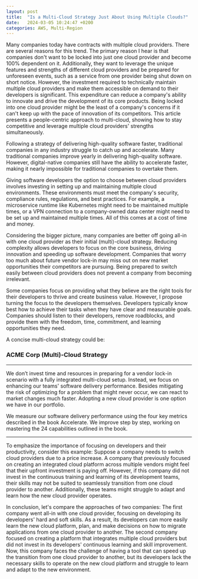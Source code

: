 ```yaml
---
layout: post
title:  "Is a Multi-Cloud Strategy Just About Using Multiple Clouds?"
date:   2024-03-05 10:24:47 +0200
categories: AWS, Multi-Region
---
```


Many companies today have contracts with multiple cloud providers. There are several reasons for this trend. The primary reason I hear is that companies don't want to be locked into just one cloud provider and become 100% dependent on it. Additionally, they want to leverage the unique features and strengths of different cloud providers and be prepared for unforeseen events, such as a service from one provider being shut down on short notice. However, the investment required to technically maintain multiple cloud providers and make them accessible on demand to their developers is significant. This expenditure can reduce a company's ability to innovate and drive the development of its core products. Being locked into one cloud provider might be the least of a company's concerns if it can't keep up with the pace of innovation of its competitors. This article presents a people-centric approach to multi-cloud, showing how to stay competitive and leverage multiple cloud providers' strengths simultaneously.

Following a strategy of delivering high-quality software faster, traditional companies in any industry struggle to catch up and accelerate. Many traditional companies improve yearly in delivering high-quality software. However, digital-native companies still have the ability to accelerate faster, making it nearly impossible for traditional companies to overtake them.

Giving software developers the option to choose between cloud providers involves investing in setting up and maintaining multiple cloud environments. These environments must meet the company's security, compliance rules, regulations, and best practices. For example, a microservice runtime like Kubernetes might need to be maintained multiple times, or a VPN connection to a company-owned data center might need to be set up and maintained multiple times. All of this comes at a cost of time and money.

Considering the bigger picture, many companies are better off going all-in with one cloud provider as their initial (multi)-cloud strategy. Reducing complexity allows developers to focus on the core business, driving innovation and speeding up software development. Companies that worry too much about future vendor lock-in may miss out on new market opportunities their competitors are pursuing. Being prepared to switch easily between cloud providers does not prevent a company from becoming irrelevant.

Some companies focus on providing what they believe are the right tools for their developers to thrive and create business value. However, I propose turning the focus to the developers themselves. Developers typically know best how to achieve their tasks when they have clear and measurable goals. Companies should listen to their developers, remove roadblocks, and provide them with the freedom, time, commitment, and learning opportunities they need.

A concise multi-cloud strategy could be:

### ACME Corp (Multi)-Cloud Strategy
------------

We don’t invest time and resources in preparing for a vendor lock-in scenario with a fully integrated multi-cloud setup. Instead, we focus on enhancing our teams' software delivery performance. Besides mitigating the risk of optimizing for a problem that might never occur, we can react to market changes much faster. Adopting a new cloud provider is one option we have in our portfolio.

We measure our software delivery performance using the four key metrics described in the book Accelerate. We improve step by step, working on mastering the 24 capabilities outlined in the book.

---------

To emphasize the importance of focusing on developers and their productivity, consider this example: Suppose a company needs to switch cloud providers due to a price increase. A company that previously focused on creating an integrated cloud platform across multiple vendors might feel that their upfront investment is paying off. However, if this company did not invest in the continuous training and learning of its development teams, their skills may not be suited to seamlessly transition from one cloud provider to another. Additionally, these teams might struggle to adapt and learn how the new cloud provider operates.

In conclusion, let's compare the approaches of two companies: The first company went all-in with one cloud provider, focusing on developing its developers' hard and soft skills. As a result, its developers can more easily learn the new cloud platform, plan, and make decisions on how to migrate applications from one cloud provider to another. The second company focused on creating a platform that integrates multiple cloud providers but did not invest in its developers' continuous learning and skill improvement. Now, this company faces the challenge of having a tool that can speed up the transition from one cloud provider to another, but its developers lack the necessary skills to operate on the new cloud platform and struggle to learn and adapt to the new environment.
